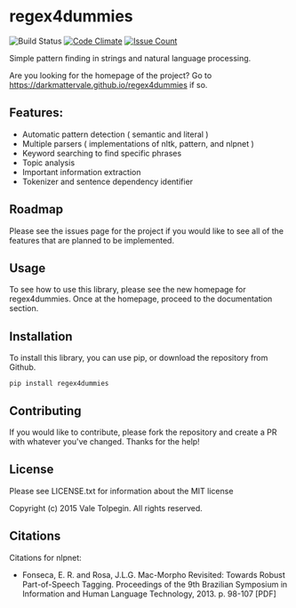 # regex4dummies

![Build Status](https://travis-ci.org/DarkmatterVale/regex4dummies.svg?branch=master)
[![Code Climate](https://codeclimate.com/github/DarkmatterVale/regex4dummies/badges/gpa.svg)](https://codeclimate.com/github/DarkmatterVale/regex4dummies)
[![Issue Count](https://codeclimate.com/github/DarkmatterVale/regex4dummies/badges/issue_count.svg)](https://codeclimate.com/github/DarkmatterVale/regex4dummies)

Simple pattern finding in strings and natural language processing.

Are you looking for the homepage of the project? Go to https://darkmattervale.github.io/regex4dummies if so.


###


## Features:

- Automatic pattern detection ( semantic and literal )
- Multiple parsers ( implementations of nltk, pattern, and nlpnet )
- Keyword searching to find specific phrases
- Topic analysis
- Important information extraction
- Tokenizer and sentence dependency identifier


## Roadmap

Please see the issues page for the project if you would like to see all of the features that are planned to be implemented.


## Usage

To see how to use this library, please see the new homepage for regex4dummies. Once at the homepage, proceed to the documentation section.


## Installation

To install this library, you can use pip, or download the repository from Github.

```
pip install regex4dummies
```


## Contributing

If you would like to contribute, please fork the repository and create a PR with whatever you've changed. Thanks for the help!


## License

Please see LICENSE.txt for information about the MIT license

Copyright (c) 2015 Vale Tolpegin. All rights reserved.

## Citations

Citations for nlpnet:

- Fonseca, E. R. and Rosa, J.L.G. Mac-Morpho Revisited: Towards Robust Part-of-Speech Tagging. Proceedings of the 9th Brazilian Symposium in Information and Human Language Technology, 2013. p. 98-107 [PDF]
